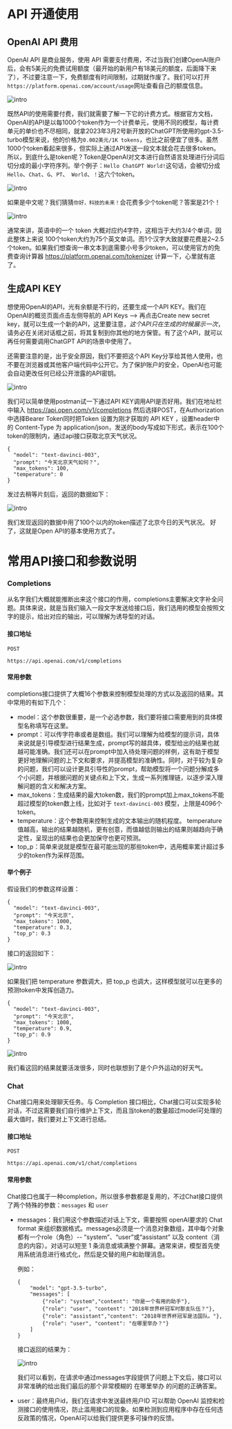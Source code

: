 # API 开通使用

## OpenAI API 费用

OpenAI API 是商业服务，使用 API 需要支付费用，不过当我们创建OpenAI账户后，会有5美元的免费试用额度（最开始的新用户有18美元的额度，后面降下来了），不过要注意一下，免费额度有时间限制，过期就作废了。我们可以打开`https://platform.openai.com/account/usage`网址查看自己的额度信息。

![intro](../images/api/price_usage.png)

既然API的使用需要付费，我们就需要了解一下它的计费方式。根据官方文档，OpenAI的API是以每1000个token作为一个计费单元，使用不同的模型，每计费单元的单价也不尽相同，就拿2023年3月2号新开放的ChatGPT所使用的gpt-3.5-turbo模型来说，他的价格为`0.002美元/1K tokens`，也比之前便宜了很多。虽然1000个token看起来很多，但实际上通过API发送一段文本就会花去很多token。所以，到底什么是token呢？Token是OpenAI对文本进行自然语言处理进行分词后切分成的最小字符序列。举个例子：`Hello ChatGPT World!`这句话，会被切分成 `Hello`、`Chat`、`G`、`PT`、` World`、`！`这六个token。

![intro](../images/api/price_tokens.png)

如果是中文呢？我们猜猜`你好，科技的未来！`会花费多少个token呢？答案是21个！

![intro](../images/api/price_tokens_cn.png)

通常来讲，英语中的一个 token 大概对应约4字符，这相当于大约3/4个单词，因此整体上来说 100个token大约为75个英文单词。而1个汉字大致就要花费是2~2.5个token。如果我们想查询一串文本到底需要小号多少token，可以使用官方的免费查询计算器 https://platform.openai.com/tokenizer 计算一下，心里就有底了。


## 生成API KEY

想使用OpenAI的API，光有余额是不行的，还要生成一个API KEY。我们在OpenAI的概览页面点击左侧导航的 API Keys —> 再点击Create new secret key，就可以生成一个新的API，这里要注意，*这个API只在生成的时候展示一次*，请务必在关闭对话框之前，将其复制到你其他的地方保管。有了这个API，就可以再任何需要调用ChatGPT API的场景中使用了。

还需要注意的是，出于安全原因，我们不要把这个API Key分享给其他人使用，也不要在浏览器或其他客户端代码中公开它。为了保护账户的安全，OpenAI也可能会自动更改任何已经公开泄露的API密钥。

![intro](../images/api/price_apikey.png)

我们可以简单使用postman试一下通过API KEY调用API是否好用。我们在地址栏中输入 https://api.open.com/v1/completions 然后选择POST，在Authorization中选择Bearer Token同时把Token 设置为刚才获取的 API KEY ，设置header中的 Content-Type 为 application/json，发送的body写成如下形式，表示在100个token的限制内，通过api接口获取北京天气状况。
```
{
  "model": "text-davinci-003",
  "prompt": "今天北京天气如何？",
  "max_tokens": 100,
  "temperature": 0
}
```
发过去稍等片刻后，返回的数据如下：

![intro](../images/api/price_test.png)

我们发现返回的数据中用了100个以内的token描述了北京今日的天气状况。
好了，这就是Open API的基本使用方式了。

# 常用API接口和参数说明

### Completions

从名字我们大概就能推断出来这个接口的作用，completions主要解决文字补全问题。具体来说，就是当我们输入一段文字发送给接口后，我们选用的模型会按照文字的提示，给出对应的输出，可以理解为诱导型的对话。

#### 接口地址

```
POST
 
https://api.openai.com/v1/completions

```

#### 常用参数

completions接口提供了大概16个参数来控制模型处理的方式以及返回的结果。其中常用的有如下几个：

* model：这个参数很重要，是一个必选参数，我们要将接口需要用到的具体模型名称填写在这里。
* prompt：可以传字符串或者是数组。我们可以理解为给模型的提示词，具体来说就是引导模型进行结果生成，prompt写的越具体，模型给出的结果也就越可能准确。我们还可以在prompt中加入待处理问题的样例，这有助于模型更好地理解问题的上下文和要求，并提高模型的准确性。同时，对于较为复杂的问题，我们可以设计更具引导性的prompt，帮助模型将一个问题分解成多个小问题，并根据问题的关键点和上下文，生成一系列推理链，以逐步深入理解问题的含义和解决方案。
* max_tokens：生成结果的最大token数，我们的prompt加上max_tokens不能超过模型的token数上线，比如对于 ```text-davinci-003``` 模型，上限是4096个token。
* temperature：这个参数用来控制生成的文本输出的随机程度。 temperature 值越高，输出的结果越随机，更有创意，而值越低则输出的结果则越趋向于确定性，呈现出的结果也会更加保守也更可预测。
* top_p：简单来说就是模型在最可能出现的那些token中，选用概率累计超过多少的token作为采样范围。

#### 举个例子

假设我们的参数这样设置：
```
{
  "model": "text-davinci-003",
  "prompt": "今天北京",
  "max_tokens": 1000,
  "temperature": 0.3,
  "top_p": 0.3
}

```
接口的返回如下：

![intro](../images/api/price_params1.png)

如果我们把 temperature 参数调大，把 top_p 也调大，这样模型就可以在更多的预测token中发挥创造力。
```
{
  "model": "text-davinci-003",
  "prompt": "今天北京",
  "max_tokens": 1000,
  "temperature": 0.9,
  "top_p": 0.9
}
```
![intro](../images/api/price_params2.png)

我们看这回的结果就要活泼很多，同时也联想到了是个户外运动的好天气。

### Chat

Chat接口用来处理聊天任务。与 Completion 接口相比，Chat接口可以实现多轮对话，不过这需要我们自行维护上下文，而且当token的数量超过model可处理的最大值时，我们要对上下文进行总结。

#### 接口地址

```
POST
 
https://api.openai.com/v1/chat/completions

```

#### 常用参数

Chat接口也属于一种completion，所以很多参数都是复用的，不过Chat接口提供了两个特殊的参数：``` messages ``` 和 ``` user ```

* messages：我们用这个参数描述对话上下文，需要按照 openAI要求的 Chat format 来组织数据格式。messages必须是一个消息对象数组，其中每个对象都有一个role（角色）-- “system”、“user”或“assistant” 以及 content（消息的内容）。对话可以短至 1 条消息或填满整个屏幕。通常来讲，模型首先使用系统消息进行格式化，然后是交替的用户和助理消息。
  
  例如：

  ```
  {
      "model": "gpt-3.5-turbo",
      "messages": [
          {"role": "system","content": "你是一个有用的助手"},
          {"role": "user", "content": "2018年世界杯冠军时那支队伍？"},
          {"role": "assistant","content": "2018年世界杯冠军是法国队。"},
          {"role": "user", "content": "在哪里举办？"}
      ]
  }
  ```
  接口返回的结果为：

  ![intro](../images/api/price_chat.png)

  我们可以看到，在请求中通过messages字段提供了问题上下文后，接口可以非常准确的给出我们最后的那个非常模糊的 在哪里举办 的问题的正确答案。

* user：最终用户id，我们在请求中发送最终用户ID 可以帮助 OpenAI 监控和检测接口的使用情况，防止滥用接口的现象。如果检测到应用程序中存在任何违反政策的情况，OpenAI可以给我们提供更多可操作的反馈。

